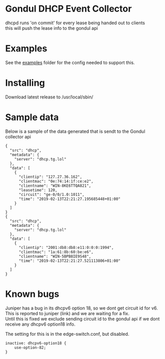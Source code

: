 # Gondul DHCP Event Collector

dhcpd runs 'on commit' for every lease being handed out to clients  
this will push the lease info to the gondul api

# Examples
See the [examples](examples) folder for the config needed to support this.

# Installing
Download latest release to /usr/local/sbin/

# Sample data
Below is a sample of the data generated that is sendt to the Gondul collector api

```
{
  "src": "dhcp",
  "metadata": {
    "server": "dhcp.tg.lol"
  },
  "data": [
    {
      "clientip": "127.27.36.162",
      "clientmac": "0e:74:14:1f:ce:e2",
      "clientname": "WIN-8KE6TTQA821",
      "leasetime": 120,
      "circuit": "ge-0/0/1.0:1011",
      "time": "2019-02-13T22:21:27.195685448+01:00"
    }
  ]
}
{
  "src": "dhcp",
  "metadata": {
    "server": "dhcp.tg.lol"
  },
  "data": [
    {
      "clientip": "2001:db8:db8:e11:0:0:0:1994",
      "clientmac": "1a:61:8b:60:be:e6",
      "clientname": "WIN-5BPB8IE9S48",
      "time": "2019-02-13T22:21:27.521113806+01:00"
    }
  ]
}
```

# Known bugs
Juniper has a bug in its dhcpv6 option 18, so we dont get circuit id for v6.  
This is reported to juniper (link) and we are waiting for a fix.  
Until this is fixed we exclude sending circuit id to the gondul api if we dont receive any dhcpv6 option18 info.  

The setting for this is in the edge-switch.conf, but disabled.
```
inactive: dhcpv6-option18 {
    use-option-82;
}
```

